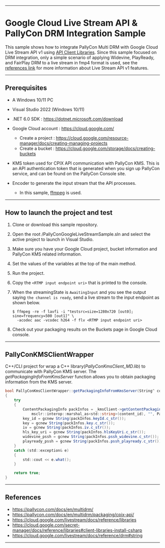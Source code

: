 ---------------------------------------
# Google Cloud Live Stream API & PallyCon DRM Integration Sample
This sample shows how to integrate PallyCon Multi DRM with Google Cloud Live Stream API v1 using [API Client Libraries](https://cloud.google.com/livestream/docs/reference/libraries). Since this sample focused on DRM integration, only a simple scenario of applying Widevine, PlayReady, and FairPlay DRM to a live stream in fmp4 format is used, see the [references link](https://cloud.google.com/dotnet/docs/reference/Google.Cloud.Video.LiveStream.V1/latest) for more information about Live Stream API v1 features.



---------------------------------------
## Prerequisites
- A Windows 10/11 PC
- Visual Studio 2022 (Windows 10/11)
- .NET 6.0 SDK : https://dotnet.microsoft.com/download
- Google Cloud account : https://cloud.google.com/
  - Create a project : https://cloud.google.com/resource-manager/docs/creating-managing-projects
  - Create a bucket : https://cloud.google.com/storage/docs/creating-buckets
- KMS token used for CPIX API communication with PallyCon KMS. This is an API authentication token that is generated when you sign up PallyCon service, and can be found on the PallyCon Console site.
- Encoder to generate the input stream that the API processes.

  - In this sample, [ffmpeg](https://ffmpeg.org/download.html) is used.

  
---------------------------------------
## How to launch the project and test
1. Clone or download this sample repository.
2. Open the root /PallyConGoogleLiveStreamSample.sln and select the active project to launch in Visual Studio.
3. Make sure you have your Google Cloud project, bucket information and PallyCon KMS related information.
4. Set the values of the variables at the top of the main method.
5. Run the project.
6. Copy the  `<RTMP input endpoint uri>` that is printed to the console.
7. When the streamingState is `AwaitingInput` and you see the output saying `the channel is ready`, send a live stream to the input endpoint as shown below.

   ```shell
   $ ffmpeg -re -f lavfi -i "testsrc=size=1280x720 [out0]; sine=frequency=500 [out1]" \
     -acodec aac -vcodec h264 -f flv <RTMP input endpoint uri>
   ```
8. Check out your packaging results on the Buckets page in Google Cloud console.

   
---------------------------------------
## PallyConKMSClientWrapper
C++/CLI project for wrap a C++ library(*PallyConKmsClient_MD.lib*) to communicate with PallyCon KMS server.
The _getPackagingInfoFromKmsServer_ function allows you to obtain packaging information from the KMS server.



```c#
bool PallyConKmsClientWrapper::getPackagingInfoFromKmsServer(String^ content_id, String^% key_id, String^% key, String^% iv, String^% hls_key_uri, String^% widevine_pssh, String^% playready_pssh)
{
	try
	{
		ContentPackagingInfo packInfos = _kmsClient->getContentPackagingInfoFromKmsServer(
			msclr::interop::marshal_as<std::string>(content_id), "", PackType::DASH | PackType::HLS);
		key_id = gcnew String(packInfos.keyId.c_str());
		key = gcnew String(packInfos.key.c_str());
		iv = gcnew String(packInfos.iv.c_str());
		hls_key_uri = gcnew String(packInfos.hlsKeyUri.c_str());
		widevine_pssh = gcnew String(packInfos.pssh_widevine.c_str());
		playready_pssh = gcnew String(packInfos.pssh_playready.c_str());
	}
	catch (std::exception& e)
	{
		std::cout << e.what();
	}

	return true;
}
```



---------------------------------------

## References
- https://pallycon.com/docs/en/multidrm/
- https://pallycon.com/docs/en/multidrm/packaging/cpix-api/
- https://cloud.google.com/livestream/docs/reference/libraries
- https://cloud.google.com/secret-manager/docs/reference/libraries#client-libraries-install-csharp
- https://cloud.google.com/livestream/docs/reference/drm#string
---------------------------------------
